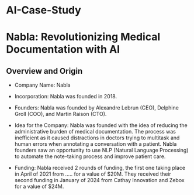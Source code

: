 # AI-Case-Study
# Nabla: Revolutionizing Medical Documentation with AI 
 
## Overview and Origin 
 
* Company Name: Nabla 
 
* Incorporation: Nabla was founded in 2018. 
 
* Founders: Nabla was founded by Alexandre Lebrun (CEO), Delphine Groll (COO), and Martin Raison (CTO).  
 
* Idea for the Company: Nabla was founded with the idea of reducing the administrative burden of medical documentation. The process was inefficient as it caused distractions in doctors trying to multitask and human errors when annotating a conversation with a patient. Nabla founders saw an opportunity to use NLP (Natural Language Processing) to automate the note-taking process and improve patient care.  
 
* Funding: Nabla received 2 rounds of funding, the first one taking place in April of 2021 from ..... for a value of $20M. They received their second funding in January of 2024 from Cathay Innovation and Zebox for a value of $24M.  
